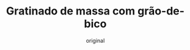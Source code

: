 ---
layout: post
layout-type: 1
title: "Gratinado de massa com grão-de-bico"
description: "Gratinado vegano de fusilli com tomate cherry, grão-de-bico, cogumelos e 'queijo' estilo grego"
keywords: "Gratinado vegano de fusilli, Receita de gratinado com queijo vegano, Gratinado de grão-de-bico, Receita vegana com cogumelos, Gratinado com tomate cherry, Massa vegana gratinada, Gratinado saudável sem lactose, Prato principal vegano, Receita com queijo estilo grego vegano, Gratinado fácil e rápido"
permalink: /gratinado-fusilli-cherry-e-queijo/
type: ["Almoço/Jantar"]
protein: ["Grão"]
image: "/assets/img/gratinado-grão-de-bico.webp"
serve: 4 refeições
diet: ["s-soja","s-frutos-secos"]
time-total: 55
time-prepar: 15
time-confe: 40
calorias: 532
proteinas: 17.55
lipidos: 23
hidratos: 71.5
author: original
new: ""
ingredients:
    - 200 gr | de Massa Fusilli
    - 4 copos | de Grão-de-Bico
    - 400 gr | de Tomate Cherry
    - 300 gr | de Cogumelos Pleurothus
    - 1 | Cebola
    - 4 dentes | de Alho
    - 1 bloco | de 'Queijo Feta' da Violife
    - 3 c.sopa | de Azeite
    - 2 c.sopa | de Levedura Nutricional
    - "| Sal q.b."
    - "| Pimenta q.b."
instructions:
    - Cortar as cebolas em meias-luas, picar o alho e cortar os cogumelos em tiras.
    - Colocar tudo num tabuleiro, juntamente com o grão-de-bico e os tomates cherry.
    - Adicionar o azeite, a levedura nutricional, o sal e a pimenta preta. Misturar bem para envolver todos os ingredientes.
    - Fazer um espaço no centro do tabuleiro e colocar o queijo.
    - Levar ao forno pré-aquecido a 180ºC por 30-40 minutos, até os legumes ficarem macios e dourados.
    - Enquanto isso, cozer a massa conforme as instruções da embalagem.
    - No final, juntar a massa cozida ao tabuleiro, misturar tudo cuidadosamente e está pronto a servir.
notes:
    - O queijo que usamos é da [violife](https://www.violife.com/pt-pt/os-nossos-produtos/estilo-grego)
---